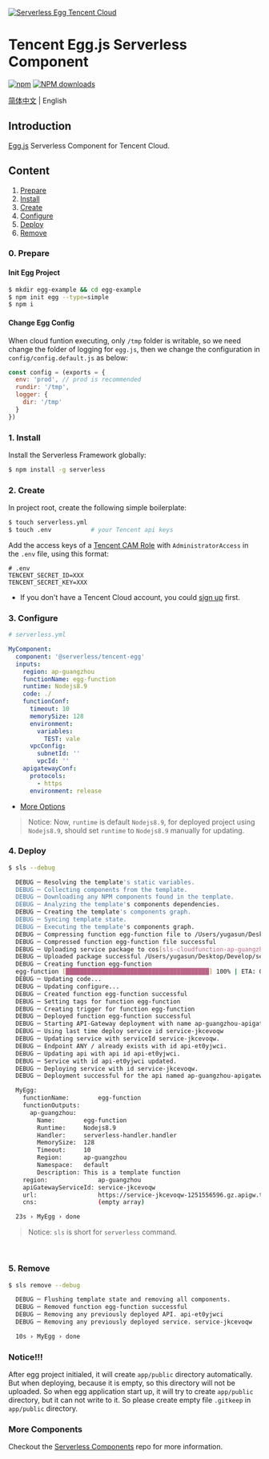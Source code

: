 [![Serverless Egg Tencent Cloud](https://img.serverlesscloud.cn/20191226/1577361751088-egg_width.png)](http://serverless.com)

# Tencent Egg.js Serverless Component

[![npm](https://img.shields.io/npm/v/%40serverless%2Ftencent-egg)](http://www.npmtrends.com/%40serverless%2Ftencent-egg)
[![NPM downloads](http://img.shields.io/npm/dm/%40serverless%2Ftencent-egg.svg?style=flat-square)](http://www.npmtrends.com/%40serverless%2Ftencent-egg)

[简体中文](https://github.com/serverless-components/tencent-egg/blob/master/README.md) | English

## Introduction

[Egg.js](https://github.com/eggjs/egg) Serverless Component for Tencent Cloud.

## Content

1. [Prepare](#0-prepare)
1. [Install](#1-install)
1. [Create](#2-create)
1. [Configure](#3-configure)
1. [Deploy](#4-deploy)
1. [Remove](#5-Remove)

### 0. Prepare

#### Init Egg Project

```bash
$ mkdir egg-example && cd egg-example
$ npm init egg --type=simple
$ npm i
```

#### Change Egg Config

When cloud funtion executing, only `/tmp` folder is writable, so we need change the folder of logging for `egg.js`, then we change the configuration in `config/config.default.js` as below:

```js
const config = (exports = {
  env: 'prod', // prod is recommended
  rundir: '/tmp',
  logger: {
    dir: '/tmp'
  }
})
```

### 1. Install

Install the Serverless Framework globally:

```bash
$ npm install -g serverless
```

### 2. Create

In project root, create the following simple boilerplate:

```bash
$ touch serverless.yml
$ touch .env           # your Tencent api keys
```

Add the access keys of a [Tencent CAM Role](https://console.cloud.tencent.com/cam/capi) with `AdministratorAccess` in the `.env` file, using this format:

```
# .env
TENCENT_SECRET_ID=XXX
TENCENT_SECRET_KEY=XXX
```

- If you don't have a Tencent Cloud account, you could [sign up](https://intl.cloud.tencent.com/register) first.

### 3. Configure

```yml
# serverless.yml

MyComponent:
  component: '@serverless/tencent-egg'
  inputs:
    region: ap-guangzhou
    functionName: egg-function
    runtime: Nodejs8.9
    code: ./
    functionConf:
      timeout: 10
      memorySize: 128
      environment:
        variables:
          TEST: vale
      vpcConfig:
        subnetId: ''
        vpcId: ''
    apigatewayConf:
      protocols:
        - https
      environment: release
```

- [More Options](https://github.com/serverless-components/tencent-egg/blob/master/docs/configure.md)

> Notice: Now, `runtime` is default `Nodejs8.9`, for deployed project using `Nodejs8.9`, should set `runtime` to `Nodejs8.9` manually for updating.

### 4. Deploy

```bash
$ sls --debug

  DEBUG ─ Resolving the template's static variables.
  DEBUG ─ Collecting components from the template.
  DEBUG ─ Downloading any NPM components found in the template.
  DEBUG ─ Analyzing the template's components dependencies.
  DEBUG ─ Creating the template's components graph.
  DEBUG ─ Syncing template state.
  DEBUG ─ Executing the template's components graph.
  DEBUG ─ Compressing function egg-function file to /Users/yugasun/Desktop/Develop/serverless/tencent-egg/example/.serverless/egg-function.zip.
  DEBUG ─ Compressed function egg-function file successful
  DEBUG ─ Uploading service package to cos[sls-cloudfunction-ap-guangzhou-code]. sls-cloudfunction-default-egg-function-1584348537.zip
  DEBUG ─ Uploaded package successful /Users/yugasun/Desktop/Develop/serverless/tencent-egg/example/.serverless/egg-function.zip
  DEBUG ─ Creating function egg-function
  egg-function [████████████████████████████████████████] 100% | ETA: 0s | Speed: 4422.09k/s
  DEBUG ─ Updating code...
  DEBUG ─ Updating configure...
  DEBUG ─ Created function egg-function successful
  DEBUG ─ Setting tags for function egg-function
  DEBUG ─ Creating trigger for function egg-function
  DEBUG ─ Deployed function egg-function successful
  DEBUG ─ Starting API-Gateway deployment with name ap-guangzhou-apigateway in the ap-guangzhou region
  DEBUG ─ Using last time deploy service id service-jkcevoqw
  DEBUG ─ Updating service with serviceId service-jkcevoqw.
  DEBUG ─ Endpoint ANY / already exists with id api-et0yjwci.
  DEBUG ─ Updating api with api id api-et0yjwci.
  DEBUG ─ Service with id api-et0yjwci updated.
  DEBUG ─ Deploying service with id service-jkcevoqw.
  DEBUG ─ Deployment successful for the api named ap-guangzhou-apigateway in the ap-guangzhou region.

  MyEgg:
    functionName:        egg-function
    functionOutputs:
      ap-guangzhou:
        Name:        egg-function
        Runtime:     Nodejs8.9
        Handler:     serverless-handler.handler
        MemorySize:  128
        Timeout:     10
        Region:      ap-guangzhou
        Namespace:   default
        Description: This is a template function
    region:              ap-guangzhou
    apiGatewayServiceId: service-jkcevoqw
    url:                 https://service-jkcevoqw-1251556596.gz.apigw.tencentcs.com/release/
    cns:                 (empty array)

  23s › MyEgg › done
```

> Notice: `sls` is short for `serverless` command.

&nbsp;

### 5. Remove

```bash
$ sls remove --debug

  DEBUG ─ Flushing template state and removing all components.
  DEBUG ─ Removed function egg-function successful
  DEBUG ─ Removing any previously deployed API. api-et0yjwci
  DEBUG ─ Removing any previously deployed service. service-jkcevoqw

  10s › MyEgg › done
```

### Notice!!!

After egg project initialed, it will create `app/public` directory automatically. But when deploying, because it is empty, so this directory will not be uploaded. So when egg application start up, it will try to create `app/public` directory, but it can not write to it. So please create empty file `.gitkeep` in `app/public` directory.

### More Components

Checkout the [Serverless Components](https://github.com/serverless/components) repo for more information.
